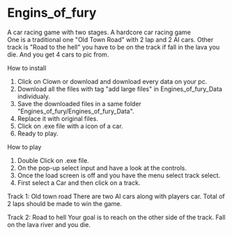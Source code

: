 # Engins_of_fury
A car racing game with two stages. A hardcore car racing game  
One is a traditional one "Old Town Road" with 2 lap and 2 AI cars. Other track is "Road to the hell" you have to be on the track if fall in the lava you die. And you get 4 cars to pic from. 

How to install

1. Click on Clown or download and download every data on your pc.
2. Download all the files with tag "add large files" in Engines_of_fury_Data individualy.
3. Save the downloaded files in a same folder "Engines_of_fury/Engines_of_fury_Data".
4. Replace it with original files.
5. Click on .exe file with a icon of a car.
6. Ready to play.

How to play

1. Double Click on .exe file.
2. On the pop-up select input and have a look at the controls.
3. Once the load screen is off and you have the menu select track select.
4. First select a Car and then click on a track.

Track 1: Old town road There are two AI cars along with players car. Total of 2 laps should be made to win the game.

Track 2: Road to hell Your goal is to reach on the other side of the track. Fall on the lava river and you die.

